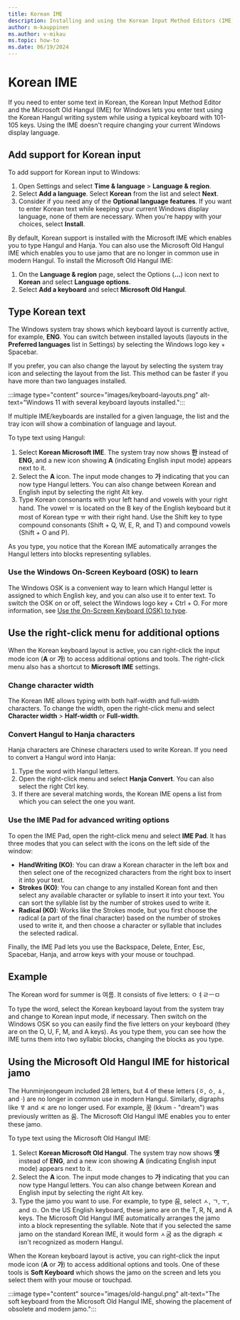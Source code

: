 ```yaml
---
title: Korean IME
description: Installing and using the Korean Input Method Editors (IME)
author: m-kauppinen
ms.author: v-mikau
ms.topic: how-to
ms.date: 06/19/2024
---
```


# Korean IME

If you need to enter some text in Korean, the Korean Input Method Editor and the Microsoft Old Hangul (IME) for Windows lets you enter text using the Korean Hangul writing system while using a typical keyboard with 101-105 keys. Using the IME doesn't require changing your current Windows display language.

## Add support for Korean input

To add support for Korean input to Windows:

1. Open Settings and select **Time & language** > **Language & region**.
1. Select **Add a language**. Select **Korean** from the list and select **Next**.
1. Consider if you need any of the **Optional language features**. If you want to enter Korean text while keeping your current Windows display language, none of them are necessary. When you're happy with your choices, select **Install**.

By default, Korean support is installed with the Microsoft IME which enables you to type Hangul and Hanja. You can also use the Microsoft Old Hangul IME which enables you to use jamo that are no longer in common use in modern Hangul. To install the Microsoft Old Hangul IME:

1. On the **Language & region** page, select the Options (**…**) icon next to **Korean** and select **Language options**.
1. Select **Add a keyboard** and select **Microsoft Old Hangul**.

## Type Korean text

The Windows system tray shows which keyboard layout is currently active, for example, **ENG**. You can switch between installed layouts (layouts in the **Preferred languages** list in Settings) by selecting the Windows logo key + Spacebar.

If you prefer, you can also change the layout by selecting the system tray icon and selecting the layout from the list. This method can be faster if you have more than two languages installed.

:::image type="content" source="images/keyboard-layouts.png" alt-text="Windows 11 with several keyboard layouts installed.":::

If multiple IME/keyboards are installed for a given language, the list and the tray icon will show a combination of language and layout.

To type text using Hangul:

1. Select **Korean Microsoft IME**. The system tray now shows **한** instead of **ENG**, and a new icon showing **A** (indicating English input mode) appears next to it.
1. Select the **A** icon. The input mode changes to **가** indicating that you can now type Hangul letters. You can also change between Korean and English input by selecting the right Alt key.
1. Type Korean consonants with your left hand and vowels with your right hand. The vowel ㅠ is located on the B key of the English keyboard but it most of Korean type ㅠ with their right hand. Use the Shift key to type compound consonants (Shift + Q, W, E, R, and T) and compound vowels (Shift + O and P).

As you type, you notice that the Korean IME automatically arranges the Hangul letters into blocks representing syllables.

### Use the Windows On-Screen Keyboard (OSK) to learn

The Windows OSK is a convenient way to learn which Hangul letter is assigned to which English key, and you can also use it to enter text. To switch the OSK on or off, select the Windows logo key + Ctrl + O. For more information, see [Use the On-Screen Keyboard (OSK) to type](https://support.microsoft.com/en-us/windows/use-the-on-screen-keyboard-osk-to-type-ecbb5e08-5b4e-d8c8-f794-81dbf896267a).

## Use the right-click menu for additional options

When the Korean keyboard layout is active, you can right-click the input mode icon (**A** or **가**) to access additional options and tools. The right-click menu also has a shortcut to **Microsoft IME** settings.

### Change character width

The Korean IME allows typing with both half-width and full-width characters. To change the width, open the right-click menu and select **Character width** > **Half-width** or **Full-width**.

### Convert Hangul to Hanja characters

Hanja characters are Chinese characters used to write Korean. If you need to convert a Hangul word into Hanja:

1. Type the word with Hangul letters.
1. Open the right-click menu and select **Hanja Convert**. You can also select the right Ctrl key.
1. If there are several matching words, the Korean IME opens a list from which you can select the one you want.

### Use the IME Pad for advanced writing options

To open the IME Pad, open the right-click menu and select **IME Pad**. It has three modes that you can select with the icons on the left side of the window:

- **HandWriting (KO)**: You can draw a Korean character in the left box and then select one of the recognized characters from the right box to insert it into your text.
- **Strokes (KO)**: You can change to any installed Korean font and then select any available character or syllable to insert it into your text. You can sort the syllable list by the number of strokes used to write it.
- **Radical (KO)**: Works like the Strokes mode, but you first choose the radical (a part of the final character) based on the number of strokes used to write it, and then choose a character or syllable that includes the selected radical.

Finally, the IME Pad lets you use the Backspace, Delete, Enter, Esc, Spacebar, Hanja, and arrow keys with your mouse or touchpad.

## Example

The Korean word for summer is 여름. It consists of five letters: ㅇㅕㄹㅡㅁ

To type the word, select the Korean keyboard layout from the system tray and change to Korean input mode, if necessary. Then switch on the Windows OSK so you can easily find the five letters on your keyboard (they are on the O, U, F, M, and A keys). As you type them, you can see how the IME turns them into two syllabic blocks, changing the blocks as you type.

## Using the Microsoft Old Hangul IME for historical jamo

The Hunminjeongeum included 28 letters, but 4 of these letters (ㆆ, ㆁ, ㅿ, and ·) are no longer in common use in modern Hangul. Similarly, digraphs like ㅸ and ㅼ are no longer used. For example, 꿈 (kkum - "dream") was previously written as ᄭᅮᆷ. The Microsoft Old Hangul IME enables you to enter these jamo.

To type text using the Microsoft Old Hangul IME:

1. Select **Korean Microsoft Old Hangul**. The system tray now shows **옛** instead of **ENG**, and a new icon showing **A** (indicating English input mode) appears next to it.
1. Select the **A** icon. The input mode changes to **가** indicating that you can now type Hangul letters. You can also change between Korean and English input by selecting the right Alt key.
1. Type the jamo you want to use. For example, to type ᄭᅮᆷ, select ㅅ, ㄱ, ㅜ, and ㅁ. On the US English keyboard, these jamo are on the T, R, N, and A keys. The Microsoft Old Hangul IME automatically arranges the jamo into a block representing the syllable. Note that if you selected the same jamo on the standard Korean IME, it would form ㅅ굼 as the digraph ㅼ isn't recognized as modern Hangul.

When the Korean keyboard layout is active, you can right-click the input mode icon (**A** or **가**) to access additional options and tools. One of these tools is **Soft Keyboard** which shows the jamo on the screen and lets you select them with your mouse or touchpad.

:::image type="content" source="images/old-hangul.png" alt-text="The soft keyboard from the Microsoft Old Hangul IME, showing the placement of obsolete and modern jamo.":::
